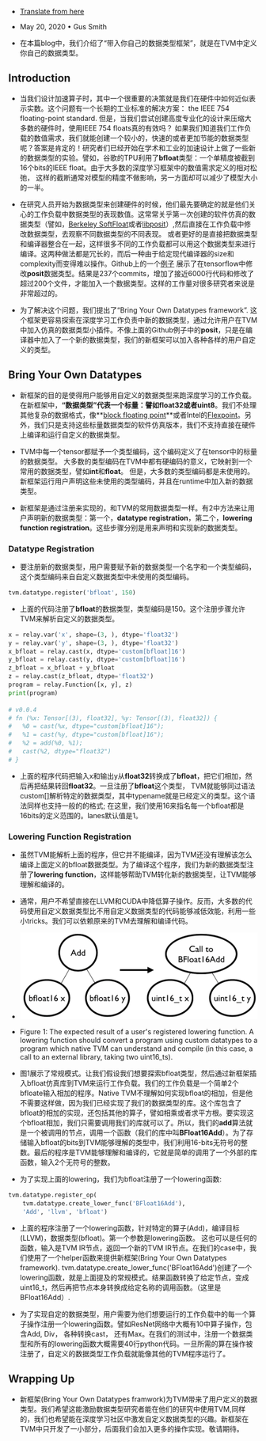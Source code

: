 - [Translate from here](https://tvm.apache.org/2020/05/20/bring-your-own-datatypes)
- May 20, 2020 • Gus Smith

- 在本篇blog中，我们介绍了“带入你自己的数据类型框架”，就是在TVM中定义你自己的数据类型。

## Introduction
- 当我们设计加速算子时，其中一个很重要的决策就是我们在硬件中如何近似表示实数。这个问题有一个长期的工业标准的解决方案： the IEEE 754 floating-point standard. 但是，当我们尝试创建高度专业化的设计来压缩大多数的硬件时，使用IEEE 754 floats真的有效吗？ 如果我们知道我们工作负载的数值需求，我们就能创建一个较小的，快速的或者更加节能的数据类型呢？答案是肯定的！研究者们已经开始在学术和工业的加速设计上做了一些新的数据类型的实验。譬如，谷歌的TPU利用了**bfloat**类型：一个单精度被截到16个bits的IEEE float。由于大多数的深度学习框架中的数值需求定义的相对松弛， 这样的截断通常对模型的精度不做影响，另一方面却可以减少了模型大小的一半。

- 在研究人员开始为数据类型来创建硬件的时候，他们最先要确定的就是他们关心的工作负载中数据类型的表现数值。这常常关乎第一次创建的软件仿真的数据类型（譬如，[Berkeley SoftFloat](http://www.jhauser.us/arithmetic/SoftFloat.html)或者[libposit](https://github.com/cjdelisle/libposit)）,然后直接在工作负载中修改数据类型，去观察不同数据类型的不同表现。 或者更好的是直接把数据类型和编译器整合在一起，这样很多不同的工作负载都可以用这个数据类型来进行编译。这两种做法都是冗长的，而后一种由于给定现代编译器的size和complexity而变得难以操作。Github上的一个[例子](https://github.com/xman/tensorflow) 展示了在tensorflow中修改**posit**数据类型。结果是237个commits，增加了接近6000行代码和修改了超过200个文件，才能加入一个数据类型。这样的工作量对很多研究者来说是非常超过的。

- 为了解决这个问题，我们提出了“Bring Your Own Datatypes framework”. 这个框架更容易探索在深度学习工作负责中新的数据类型，通过允许用户在TVM中加入仿真的数据类型小插件。不像上面的Github例子中的**posit**，只是在编译器中加入了一个新的数据类型，我们的新框架可以加入各种各样的用户自定义的类型。

## Bring Your Own Datatypes
- 新框架的目的是使得用户能够用自定义的数据类型来跑深度学习的工作负载。在新框架中，**“数据类型”**代表一个标量：譬如**float32或者uint8**。我们不处理其他复杂的数据格式，像**[block floating point](https://en.wikipedia.org/wiki/Block_floating_point)**或者Intel的[Flexpoint](https://arxiv.org/abs/1711.02213)。另外，我们只是支持这些标量数据类型的软件仿真版本，我们不支持直接在硬件上编译和运行自定义的数据类型。

- TVM中每一个tensor都赋予一个类型编码，这个编码定义了在tensor中的标量的数据类型。 大多数的类型编码在TVM中都有硬编码的意义，它映射到一个常用的数据类型，譬如**int**和**float**。 但是，大多数的类型编码都是未使用的。新框架运行用户声明这些未使用的类型编码，并且在runtime中加入新的数据类型。

- 新框架是通过注册来实现的，和TVM的常用数据类型一样。有2中方法来让用户声明新的数据类型：第一个，**datatype registration**，第二个，**lowering function registration**。这些步骤分别是用来声明和实现新的数据类型。

### Datatype Registration
- 要注册新的数据类型，用户需要赋予新的数据类型一个名字和一个类型编码， 这个类型编码来自自定义数据类型中未使用的类型编码。
``` python
tvm.datatype.register('bfloat', 150)
```
- 上面的代码注册了**bfloat**的数据类型，类型编码是150。这个注册步骤允许TVM来解析自定义的数据类型。
```python
x = relay.var('x', shape=(3, ), dtype='float32')
y = relay.var('y', shape=(3, ), dtype='float32')
x_bfloat = relay.cast(x, dtype='custom[bfloat]16')
y_bfloat = relay.cast(y, dtype='custom[bfloat]16')
z_bfloat = x_bfloat + y_bfloat
z = relay.cast(z_bfloat, dtype='float32')
program = relay.Function([x, y], z)
print(program)

# v0.0.4
# fn (%x: Tensor[(3), float32], %y: Tensor[(3), float32]) {
#   %0 = cast(%x, dtype="custom[bfloat]16");
#   %1 = cast(%y, dtype="custom[bfloat]16");
#   %2 = add(%0, %1);
#   cast(%2, dtype="float32")
# }
```
- 上面的程序代码把输入x和输出y从**float32**转换成了**bfloat**，把它们相加，然后再把结果转回**float32**。一旦注册了**bfloat**这个类型， TVM就能够同过语法custom[<typname>]解析特定的数据类型，其中typename就是已经定义的类型。这个语法同样也支持一般的<bits><lanes>的格式; 在这里，我们使用16来指名每一个bfloat都是16bits的定义范围的。lanes默认值是1。

### Lowering Function Registration
- 虽然TVM能解析上面的程序，但它并不能编译，因为TVM还没有理解该怎么编译上面定义的bfloat数据类型。为了编译这个程序，我们为新的数据类型注册了**lowering function**，这样能够帮助TVM转化新的数据类型，让TVM能够理解和编译的。

- 通常，用户不希望直接在LLVM和CUDA中降低算子操作。反而，大多数的代码使用自定义数据类型比不用自定义数据类型的代码能够减低效能，利用一些小tricks。我们可以依赖原来的TVM去理解和编译代码。
- ![lowering](asserts/lowering.png)
- Figure 1: The expected result of a user's registered lowering function. A lowering function should convert a program using custom datatypes to a program which native TVM can understand and compile (in this case, a call to an external library, taking two uint16_ts).

- 图1展示了常规模式。让我们假设我们想要探索bfloat类型，然后通过新框架插入bfloat仿真库到TVM来运行工作负载。我们的工作负载是一个简单2个bfloate输入相加的程序。Native TVM不理解如何实现bfloat的相加，但是他不需要这样做，因为我们已经实现了我们的数据类型的库。这个库包含了bfloat的相加的实现，还包括其他的算子，譬如相乘或者求平方根。要实现这个bfloat相加，我们只需要调用我们的库就可以了。所以，我们的**add**算法就是一个被调用的节点，调用一个函数（我们的库中叫**BFloat16Add**）。为了存储输入bfloat的bits到TVM能够理解的类型中，我们利用16-bits无符号的整数。最后的程序是TVM能够理解和编译的，它就是简单的调用了一个外部的库函数，输入2个无符号的整数。

- 为了实现上面的lowering，我们为bfloat注册了一个lowering函数:
```python
tvm.datatype.register_op(
    tvm.datatype.create_lower_func('BFloat16Add'),
    'Add', 'llvm', 'bfloat')
```

- 上面的程序注册了一个lowering函数，针对特定的算子(Add)，编译目标(LLVM)，数据类型(bfloat)。第一个参数是lowering函数。 这也可以是任何的函数，输入是TVM IR节点，返回一个新的TVM IR节点。在我们的case中，我们使用了一个helper函数来提供新框架(Bring Your Own Datatypes framework). tvm.datatype.create_lower_func('BFloat16Add')创建了一个lowering函数，就是上面提及的常规模式。结果函数转换了给定节点，变成uint16_t，然后再把节点本身转换成给定名称的调用函数。（这里是BFloat16Add）.

- 为了实现自定的数据类型，用户需要为他们想要运行的工作负载中的每一个算子操作注册一个lowering函数。譬如ResNet网络中大概有10中算子操作，包含Add, Div， 各种转换cast， 还有Max。在我们的测试中，注册一个数据类型和所有的lowering函数大概需要40行python代码。一旦所需的算在操作被注册了，自定义的数据类型工作负载就能像其他的TVM程序运行了。

## Wrapping Up
- 新框架(Bring Your Own Datatypes framwork)为TVM带来了用户定义的数据类型。我们希望这能激励数据类型研究者能在他们的研究中使用TVM,同样的，我们也希望能在深度学习社区中激发自定义数据类型的兴趣。新框架在TVM中只开发了一小部分，后面我们会加入更多的操作实现。敬请期待。

